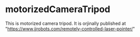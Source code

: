 # motorizedCameraTripod
This is motorized camera tripod. It is orjinally published at "https://www.jjrobots.com/remotely-controlled-laser-pointer/"
